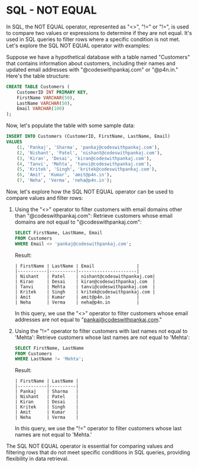 # SQL - NOT EQUAL

In SQL, the NOT EQUAL operator, represented as "<>", "!=" or "!=", is used to compare two values or expressions to determine if they are not equal. It's used in SQL queries to filter rows where a specific condition is not met. Let's explore the SQL NOT EQUAL operator with examples:

Suppose we have a hypothetical database with a table named "Customers" that contains information about customers, including their names and updated email addresses with "@codeswithpankaj.com" or "@p4n.in." Here's the table structure:

```sql
CREATE TABLE Customers (
    CustomerID INT PRIMARY KEY,
    FirstName VARCHAR(50),
    LastName VARCHAR(50),
    Email VARCHAR(100)
);
```

Now, let's populate the table with some sample data:

```sql
INSERT INTO Customers (CustomerID, FirstName, LastName, Email)
VALUES
    (1, 'Pankaj', 'Sharma', 'pankaj@codeswithpankaj.com'),
    (2, 'Nishant', 'Patel', 'nishant@codeswithpankaj.com'),
    (3, 'Kiran', 'Desai', 'kiran@codeswithpankaj.com'),
    (4, 'Tanvi', 'Mehta', 'tanvi@codeswithpankaj.com'),
    (5, 'Kritek', 'Singh', 'kritek@codeswithpankaj.com'),
    (6, 'Amit', 'Kumar', 'amit@p4n.in'),
    (7, 'Neha', 'Verma', 'neha@p4n.in');
```

Now, let's explore how the SQL NOT EQUAL operator can be used to compare values and filter rows:

1. Using the "<>" operator to filter customers with email domains other than "@codeswithpankaj.com":
   Retrieve customers whose email domains are not equal to "@codeswithpankaj.com":

   ```sql
   SELECT FirstName, LastName, Email
   FROM Customers
   WHERE Email <> 'pankaj@codeswithpankaj.com';
   ```

   Result:
   ```
   | FirstName | LastName | Email                |
   |-----------|----------|----------------------|
   | Nishant   | Patel    | nishant@codeswithpankaj.com|
   | Kiran     | Desai    | kiran@codeswithpankaj.com  |
   | Tanvi     | Mehta    | tanvi@codeswithpankaj.com  |
   | Kritek    | Singh    | kritek@codeswithpankaj.com |
   | Amit      | Kumar    | amit@p4n.in          |
   | Neha      | Verma    | neha@p4n.in          |
   ```

   In this query, we use the "<>" operator to filter customers whose email addresses are not equal to "pankaj@codeswithpankaj.com."

2. Using the "!=" operator to filter customers with last names not equal to 'Mehta':
   Retrieve customers whose last names are not equal to 'Mehta':

   ```sql
   SELECT FirstName, LastName
   FROM Customers
   WHERE LastName != 'Mehta';
   ```

   Result:
   ```
   | FirstName | LastName |
   |-----------|----------|
   | Pankaj    | Sharma   |
   | Nishant   | Patel    |
   | Kiran     | Desai    |
   | Kritek    | Singh    |
   | Amit      | Kumar    |
   | Neha      | Verma    |
   ```

   In this query, we use the "!=" operator to filter customers whose last names are not equal to 'Mehta.'

The SQL NOT EQUAL operator is essential for comparing values and filtering rows that do not meet specific conditions in SQL queries, providing flexibility in data retrieval.

